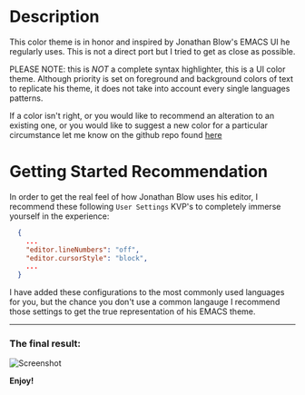 # Description

This color theme is in honor and inspired by Jonathan Blow's EMACS UI he regularly uses. This is not a direct port but I tried to get as close as possible.

PLEASE NOTE: this is _NOT_ a complete syntax highlighter, this is a UI color theme. Although priority is set on foreground and background colors of text to replicate his theme, it does not take into account every single languages patterns.

If a color isn't right, or you would like to recommend an alteration to an existing one, or you would like to suggest a new color for a particular circumstance let me know on the github repo found [here](https://github.com/soulshined/Visual-Studio-Code-Naysayer88-Color-Theme/issues)

# Getting Started Recommendation

In order to get the real feel of how Jonathan Blow uses his editor, I recommend these following `User Settings` KVP's to completely immerse yourself in the experience:

```json
  {
    ...
    "editor.lineNumbers": "off",
    "editor.cursorStyle": "block",
    ...
  }
```

I have added these configurations to the most commonly used languages for you, but the chance you don't use a common langauge I recommend those settings to get the true representation of his EMACS theme.

---

### The final result:

![Screenshot](https://github.com/soulshined/Visual-Studio-Code-Naysayer88-Color-Theme/blob/master/images/ui.PNG)


**Enjoy!**
